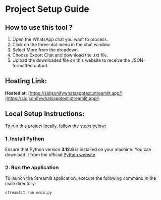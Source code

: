 # Project Setup Guide

## How to use this tool ?
1. Open the WhatsApp chat you want to process.
2. Click on the three-dot menu in the chat window.
3. Select More from the dropdown.
4. Choose Export Chat and download the .txt file.
5. Upload the downloaded file on this website to receive the JSON-formatted output.

   
## Hosting Link:
**Hosted at:** [https://sidjsonifywhatsapptext.streamlit.app/](https://sidjsonifywhatsapptext.streamlit.app/)


## Local Setup Instructions:

To run this project locally, follow the steps below:

### 1. Install Python
Ensure that Python version **3.12.6** is installed on your machine. You can download it from the official [Python website](https://www.python.org/downloads/).

### 2. Run the application
To launch the Streamlit application, execute the following command in the main directory:
```bash
streamlit run main.py
```
